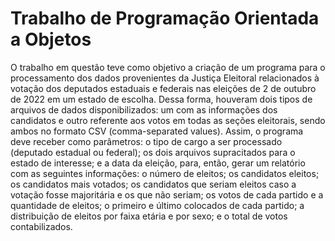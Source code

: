 # Trabalho de Programação Orientada a Objetos
O trabalho em questão teve como objetivo a criação de um programa para o processamento dos dados provenientes da Justiça Eleitoral relacionados à votação dos deputados estaduais e federais nas eleições de 2 de outubro de 2022 em um estado de escolha. Dessa forma, houveram dois tipos de arquivos de dados disponibilizados: um com as informações dos candidatos e outro referente aos votos em todas as seções eleitorais, sendo ambos no formato CSV (comma-separated values). Assim, o programa deve receber como parâmetros: o tipo de cargo a ser processado (deputado estadual ou federal); os dois arquivos supracitados para o estado de interesse; e a data da eleição, para, então, gerar um relatório com as seguintes informações: o número de eleitos; os candidatos eleitos; os candidatos mais votados; os candidatos que seriam eleitos caso a votação fosse majoritária e os que não seriam; os votos de cada partido e a quantidade de eleitos; o primeiro e último colocados de cada partido; a distribuição de eleitos por faixa etária e por sexo; e o total de votos contabilizados.
